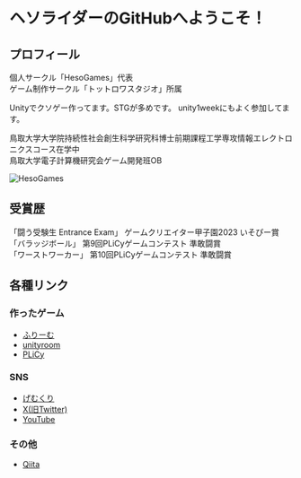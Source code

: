 # ヘソライダーのGitHubへようこそ！
## プロフィール
個人サークル「HesoGames」代表<br>
ゲーム制作サークル「トットロワスタジオ」所属

Unityでクソゲー作ってます。STGが多めです。
unity1weekにもよく参加してます。

鳥取大学大学院持続性社会創生科学研究科博士前期課程工学専攻情報エレクトロニクスコース在学中<br>
鳥取大学電子計算機研究会ゲーム開発班OB

![HesoGames]("./img/HesoGames.png")
## 受賞歴
「闘う受験生 Entrance Exam」 ゲームクリエイター甲子園2023 いそぴー賞<br>
「バラッジボール」 第9回PLiCyゲームコンテスト 準敢闘賞<br>
「ワーストワーカー」 第10回PLiCyゲームコンテスト 準敢闘賞<br>
## 各種リンク
### 作ったゲーム
- [ふりーむ](https://www.freem.ne.jp/brand/12570)
- [unityroom](https://unityroom.com/users/hesoriderunity4649)
- [PLiCy](https://plicy.net/User/82754)
### SNS
- [げむくり](https://sns.freegame-contest.com/author/%E3%83%98%E3%82%BD%E3%83%A9%E3%82%A4%E3%83%80%E3%83%BC/)
- [X(旧Twitter)](https://x.com/HesoRider_4649)
- [YouTube](https://www.youtube.com/channel/UCKWjkKMuJ3xhTVMFFtIArcg)
### その他
- [Qiita](https://qiita.com/HESORIDER)